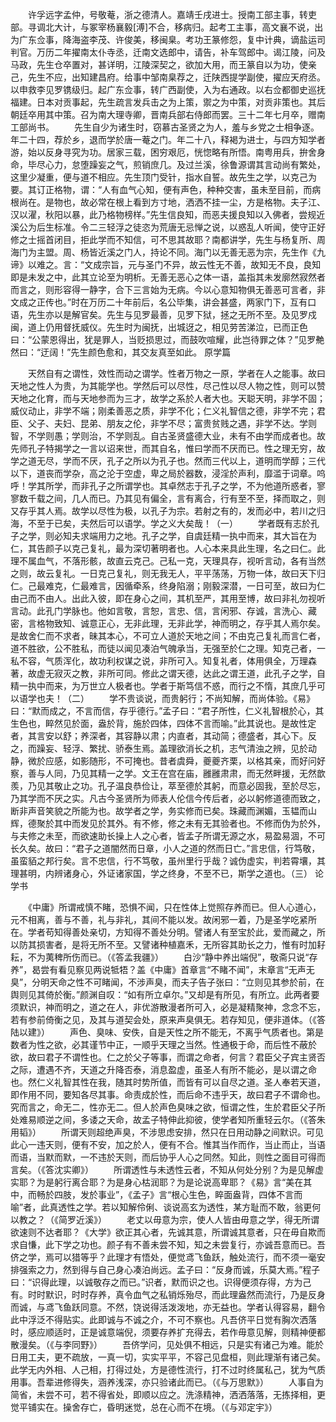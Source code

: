 <!-- { "loadSidebar": true } -->
　　许孚远字孟仲，号敬菴，浙之德清人。嘉靖壬戌进士。授南工部主事，转吏部。寻调北大计，与冢宰杨襄毅[溥]不合，移病归。起考工主事，高文襄不说，出为广东佥事，降海盗李茂、许俊美，移闽臬。考功王篆修怨，复中计典，谪盐运司判官。万历二年擢南太仆寺丞，迁南文选郎中，请告，补车驾郎中。谒江陵，问及马政，先生仓卒置对，甚详明，江陵深契之，欲加大用，而王篆自以为功，使亲己，先生不应，出知建昌府。给事中邹南臬荐之，迁陕西提学副使，擢应天府丞。以申救李见罗镌级归。起广东佥事，转广西副使，入为右通政。以右佥都御史巡抚福建。日本对贡事起，先生疏言发兵击之为上策，禦之为中策，对贡非策也。其后朝廷卒用其中策。召为南大理寺卿，晋南兵部右侍郎而罢。三十二年七月卒，赠南工部尚书。
　　先生自少为诸生时，窃慕古圣贤之为人，羞与乡党之士相争逐。年二十四，荐於乡，退而学於唐一菴之门。年二十八，释褐为进士，与四方知学者游，始以反身寻究为功。居家三载，困穷艰厄，恍惚略有所悟。南粤用兵，拚舍身命，毕尽心力，怠堕躁妄之气，煎销庶几。及过兰溪，徐鲁源谓其言动尚有繁处，这里少凝重，便与道不相应。先生顶门受针，指水自誓。故先生之学，以克己为要。其订正格物，谓：“人有血气心知，便有声色，种种交害，虽未至目前，而病根尚在。是物也，故必常在根上看到方寸地，洒洒不挂一尘，方是格物。夫子江、汉以濯，秋阳以暴，此乃格物榜样。”先生信良知，而恶夫援良知以入佛者，尝规近溪公为后生标准。令二三轻浮之徒恣为荒唐无忌惮之说，以惑乱人听闻，使守正好修之士摇首闭目，拒此学而不知信，可不思其故耶？南都讲学，先生与杨复所、周海门为主盟。周、杨皆近溪之门人，持论不同。海门以无善无恶为宗，先生作《九谛》以难之。言：“文成宗旨，元与圣门不异，故云性无不善，故知无不良，良知即是未发之中，此其立论至为明析。无善无恶心之体一语，盖指其未发廓然寂然者而言之，则形容得一静字，合下三言始为无病。今以心意知物俱无善恶可言者，非文成之正传也。”时在万历二十年前后，名公毕集，讲会甚盛，两家门下，互有口语，先生亦以是解官矣。先生与见罗最善，见罗下狱，拯之无所不至。及见罗戍闽，道上仍用督抚威仪。先生时为闽抚，出城迓之，相见劳苦涕泣，已而正色曰：“公蒙恩得出，犹是罪人，当贬损思过，而鼓吹喧耀，此岂待罪之体？”见罗艴然曰：“迂阔！”先生颜色愈和，其交友真至如此。
原学篇

　　天然自有之谓性，效性而动之谓学。性者万物之一原，学者在人之能事。故曰天地之性人为贵，为其能学也。学然后可以尽性，尽己性以尽人物之性，则可以赞天地之化育，而与天地参而为三才，故学之系於人者大也。天聪天明，非学不固；威仪动止，非学不端；刚柔善恶之质，非学不化；仁义礼智信之德，非学不完；君臣、父子、夫妇、昆弟、朋友之伦，非学不尽；富贵贫贱之遇，非学不达。学则智，不学则愚；学则治，不学则乱。自古圣贤盛德大业，未有不由学而成者也。故先师孔子特揭学之一言以诏来世，而其自名，惟曰学而不厌而已。性之理无穷，故学之道无尽，学而不厌，孔子之所以为孔子也。然而三代以上，道明而学醇；三代以下，道丧而学杂，高之沦于空虚，卑之局於器数，浸淫於声利，靡滥于词章。呜呼！学其所学，而非孔子之所谓学也。其卓然志于孔子之学，不为他道所惑者，寥寥数千载之间，几人而已。乃其见有偏全，言有离合，行有至不至，择而取之，则又存乎其人焉。故学以尽性为极，以孔子为宗。若射之有的，发而必中，若川之归海，不至于已矣，夫然后可以语学。学之义大矣哉！（一）
　　学者既有志於孔子之学，则必知夫求端用力之地。孔子之学，自虞廷精一执中而来，其大旨在为仁，其告颜子以克己复礼，最为深切著明者也。人心本来具此生理，名之曰仁。此理不属血气，不落形骸，故直云克己。己私一克，天理具存，视听言动，各有当然之则，故云复礼。一日克己复礼，则无我无人，平平荡荡，万物一体，故曰天下归仁。己最难克，仁最难言，因循牵系，终身陷溺；刚毅深潜，一日可至，故曰为仁由己而不由人。出此入彼，即在身心之间，其机至严，其用至博，故曰非礼勿视听言动。此孔门学脉也。他如言敬，言恕，言忠、信，言闲邪、存诚，言洗心、藏密，言格物致知、诚意正心，无非此理，无非此学，神而明之，存乎其人焉尔矣。是故舍仁而不求者，昧其本心，不可立人道於天地之间；不由克己复礼而言仁者，道不胜欲，公不胜私，而徒以闻见凑泊气魄承当，无强至於仁之理。知克己者，一私不容，气质浑化，故功利权谋之说，非所可入。知复礼者，体用俱全，万理森著，故虚无寂灭之教，非所可同。修此之谓天德，达此之谓王道，此孔子之学，自精一执中而来，为万世立人极者也。学者于斯笃信不惑，而行之不惰，其庶几乎可以语学也夫！（二）
　　学不贵谈说，而贵躬行；不尚知解，而尚体验。《易》曰：“默而成之，不言而信，存乎德行。”孟子曰：“君子所性，仁义礼智根於心，其生色也，睟然见於面，盎於背，施於四体，四体不言而喻。”此其说也。是故性定者，其言安以舒；养深者，其容静以肃；内直者，其动简；德盛者，其心下。反之，而躁妄、轻浮、繁扰、骄泰生焉。盖理欲消长之机，志气清浊之辨，见於动静，微於应感，如影随形，不可掩也。昔者虞舜，夔夔齐栗，以格其亲，而好问好察，善与人同，乃见其精一之学。文王在宫在庙，雝雝肃肃，而无然畔援，无然歆羨，乃见其敬止之功。孔子温良恭俭让，萃至德於其躬，而意必固我，至於尽忘，乃其学而不厌之实。凡古今圣贤所为师表人伦信今传后者，必以躬修道德而致之，断非声音笑貌之所能为也。故学者之学，务实修而已矣。珠藏而渊媚，玉韫而山辉，德聚於其中而发见於其外。有不修，修之未有无其验者也。不修而伪为於外，与夫修之未至，而欲速助长操上人之心者，皆孟子所谓无源之水，易盈易涸，不可长久矣。故曰：“君子之道闇然而日章，小人之道的然而日亡。”言忠信，行笃敬，虽蛮貊之邦行矣。言不忠信，行不笃敬，虽州里行乎哉？诚伪虚实，判若霄壤，其理甚明，内辨诸身心，外证诸家国，学之终身，不至不已，斯学之道也。（三）
论学书

　　《中庸》所谓戒慎不睹，恐惧不闻，只在性体上觉照存养而已。但人心道心，元不相离，善与不善，礼与非礼，其间不能以发。故闲邪一着，乃是圣学吃紧所在。学者苟知得善处亲切，方知得不善处分明。譬诸人有至宝於此，爱而藏之，所以防其损害者，是将无所不至。又譬诸种植嘉禾，无所容其助长之力，惟有时加耔耘，不为荑稗所伤而已。（《答孟我疆》）
　　白沙“静中养出端倪”，敬斋只说“存养”，曷尝有看见察见两说牴牾？盖《中庸》首章言“不睹不闻”，末章言“无声无臭”，分明天命之性不可睹闻，不涉声臭，而夫子告子张曰：“立则见其参於前，在舆则见其倚於衡。”颜渊自叹：“如有所立卓尔。”又却是有所见，有所立。此两者要须默识，神而明之，道之在人，非优游散漫者所可入，必是凝精聚神，念念不忘，若有参前倚衡之见，及其与道契会处，原来声臭俱无。若存知见，便非道体。（《答陆以建》）
　　声色、臭味、安佚，自是天性之所不能无，不离乎气质者也。第是数者为性之欲，必其谨节中正，一顺乎天理之当然。性通极于命，而后性不蔽於欲，故曰君子不谓性也。仁之於父子等事，而谓之命者，何言？君臣父子宾主贤否之际，遭遇不齐，天道之升降否泰，消息盈虚，虽圣人有所不能必，是以谓之命也。然仁义礼智其性在我，随其时势所值，而皆有可以自尽之道。圣人奉若天道，即作用不同，要知各尽其事。命责成於性，而后命不违乎天，故曰君子不谓命也。究而言之，命无二，性亦无二。但人於声色臭味之欲，恒谓之性，生於君臣父子所处难易顺逆之间，多诿之天命，故孟子特伸此抑彼，使学者知所重轻云尔。（《答朱用韬》）
　　所谓天则超绝声臭，不涉思虑安排，然只在日用动静之间默识。可见此心一违天则，便有不安，加之於人，便有不合。惟其当作而作，当止而止，当语而语，当默而默，一不违於天则，而后协乎人心之同然。知此，则性之面目可得而言矣。（《答沈实卿》）
　　所谓透性与未透性云者，不知从何处分别？为是见解虚实耶？为是躬行离合耶？为是身心枯润耶？为是论说高卑耶？《易》言“美在其中，而畅於四肢，发於事业”，《孟子》言“根心生色，睟面盎背，四体不言而喻”者，此真透性之学。若以知解伶俐、谈说高玄为透性，某方耻而不敢，翁更何以教之？（《简罗近溪》）
　　老丈以毋意为宗，使人人皆由毋意之学，得无所谓欲速则不达者耶？《大学》欲正其心者，先诚其意，所谓诚其意者，只在毋自欺而求自慊，此下学之功也。颜子有不善未尝不知，知之未尝复行，亦诚吾意而已。吾侪之学，焉可以猎等乎？此理才有悟处，便觉鸢飞鱼跃，触处流行，而不须一毫安排强索之力，然到得与自己身心凑泊尚远。孟子曰：“反身而诚，乐莫大焉。”程子曰：“识得此理，以诚敬存之而已。”识者，默而识之也。识得便须存得，方为己有。时时默识，时时存养，真令血气之私销烁殆尽，而此理盎然而流行，乃是反身而诚，与鸢飞鱼跃同意。不然，饶说得活泼泼地，亦无益也。学者认得容易，翻令此中浮泛不得贴实。此即诚与不诚之介，不可不察也。凡吾侪平日觉有胸次洒落时，感应顺适时，正是诚意端倪，须要存养扩充得去，若作毋意见解，则精神便都散漫矣。（《与李同野》）
　　吾侪学问，见处俱不相远，只是实有诸己为难。能於日用工夫，更不疏放，一真一切，实实平平，不容己见盘桓，则此理渐有诸己矣。此学无内外相、人己相，打得过处，方是德性流行，打不过时终属私己，犹为气质用事。吾辈进修得失，涵养浅深，亦只验诸此而已。（《与万思默》）
　　人事自为简省，未尝不可，若不得省处，即顺以应之。洗涤精神，洒洒落落，无拣择相，更觉平铺实在。操舍存亡，昏明迷觉，总在心而不在境。（《与邓定宇》）
